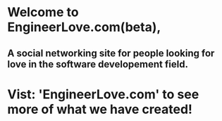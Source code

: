 # Welcome to EngineerLove.com(beta),

## A social networking site for people looking for love in the software developement field.

# Vist: 'EngineerLove.com' to see more of what we have created!